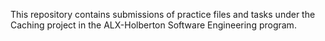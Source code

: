 This repository contains submissions of practice files and tasks under the Caching project in the ALX-Holberton Software Engineering program.
